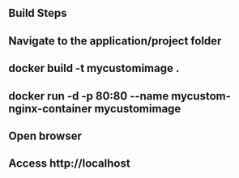 ## Build Steps

## Navigate to the application/project folder

## docker build -t mycustomimage .   

## docker run -d -p 80:80 --name mycustom-nginx-container mycustomimage

## Open browser

## Access http://localhost
